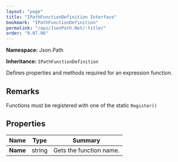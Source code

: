 ```yaml
---
layout: "page"
title: "IPathFunctionDefinition Interface"
bookmark: "IPathFunctionDefinition"
permalink: "/api/JsonPath.Net/:title/"
order: "9.07.06"
---
```

**Namespace:** Json.Path

**Inheritance:**
`IPathFunctionDefinition`

Defines properties and methods required for an expression function.

## Remarks

Functions must be registered with one of the static `Register()`

## Properties

| Name | Type | Summary |
|---|---|---|
| **Name** | string | Gets the function name. |

